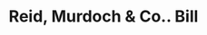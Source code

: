 ---
doi: 10.7916/D8XP8GZP
date_other: '1913'
date_other_textual: '1913'
form: printed ephemera
genre:
- Invoices
name:
- Reid, Murdoch & Co.
object_in_context_url: https://biggert.cul.columbia.edu/items/view/ave_biggert_00502
subject_hierarchical_geographic:
- Somerville, Massachusetts, United States
subject_name:
- Reid, Murdoch & Co.
title: Reid, Murdoch & Co.. Bill
sort_title: Reid, Murdoch & Co.. Bill
call_number: ave_biggert_00502
coordinates:
- 42.3875,-71.1
pid: ave_biggert_00502
identifiers: ave_biggert_00502
thumbnail: https://derivativo-2.library.columbia.edu/iiif/2/ldpd:343820/full/!256,256/0/native.jpg
permalink: /biggert/ave_biggert_00502/
layout: iiif-image-page
---